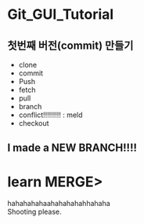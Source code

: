 # Git_GUI_Tutorial

## 첫번째 버전(commit) 만들기
- clone
- commit
- Push
- fetch
- pull
- branch
- conflict!!!!!!!!! : meld
 - checkout
## I made a NEW BRANCH!!!!
# learn MERGE>
hahahahahaahahahahahhahaha  
Shooting please.  